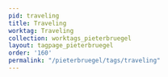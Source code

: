 ```yaml
---
pid: traveling
title: Traveling
worktag: Traveling
collection: worktags_pieterbruegel
layout: tagpage_pieterbruegel
order: '160'
permalink: "/pieterbruegel/tags/traveling"
---
```

